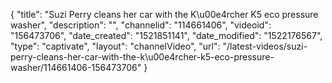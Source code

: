 {
    "title": "Suzi Perry cleans her car with the  K\u00e4rcher K5 eco pressure washer",
    "description": "",
    "channelid": "114661406",
    "videoid": "156473706",
    "date_created": "1521851141",
    "date_modified": "1522176567",
    "type": "captivate",
    "layout": "channelVideo",
    "url": "\/latest-videos\/suzi-perry-cleans-her-car-with-the-k\u00e4rcher-k5-eco-pressure-washer\/114661406-156473706"
}